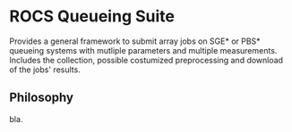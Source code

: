 # ROCS Queueing Suite #

Provides a general framework to submit array jobs on SGE\* or PBS\* queueing systems with mutliple parameters and multiple measurements. Includes the collection, possible costumized preprocessing and download of the jobs' results.

## Philosophy ##

bla.
